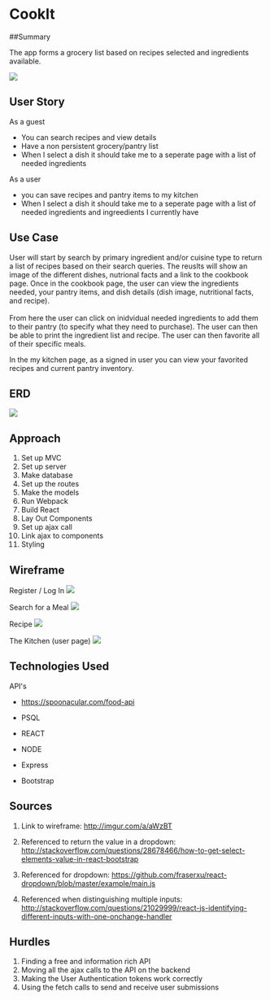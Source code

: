 # CookIt

##Summary 

The app forms a grocery list based on recipes selected and ingredients available.

![](https://media.giphy.com/media/rkgX9MTBXJa1O/giphy.gif)

## User Story

As a guest 

- You can search recipes and view details
- Have a non persistent grocery/pantry list
- When I select a dish it should take me to a seperate page with a list of needed ingredients
 

As a user 

- you can save recipes and pantry items to my kitchen
- When I select a dish it should take me to a seperate page with a list of needed ingredients and ingreedients I currently have


## Use Case
User will start by search by primary ingredient and/or cuisine type to return a list of recipes based on their search queries. The reuslts will show an image of the different dishes, nutrional facts and a link to the cookbook page. Once in the cookbook page, the user can view the ingredients needed, your pantry items, and dish details (dish image, nutritional facts, and recipe). 
<br><br>
From here the user can click on inidvidual needed ingredients to add them to their pantry (to specify what they need to purchase). The user can then be able to print the ingredient list and recipe. The user can then favorite all of their specific meals.
<br>

In the my kitchen page, as a signed in user you can view your favorited recipes and current pantry inventory. 

## ERD
![](http://i.imgur.com/55B6knf.png)

## Approach

1. Set up MVC
2. Set up server
3. Make database 
4. Set up the routes
5. Make the models
6. Run Webpack
7. Build React
8. Lay Out Components
9. Set up ajax call
10. Link ajax to components 
11. Styling


## Wireframe

Register / Log In
![](http://i.imgur.com/GTiAGTV.png)


Search for a Meal
![](http://i.imgur.com/na4RF7S.png)

Recipe
![](http://i.imgur.com/nl6fdFS.png)

The Kitchen (user page)
![](http://i.imgur.com/oALlJjC.png)


## Technologies Used

API's <br>
- https://spoonacular.com/food-api



- PSQL
- REACT
- NODE
- Express
- Bootstrap


## Sources

1. Link to wireframe: http://imgur.com/a/aWzBT
2. Referenced to return the value in a dropdown: http://stackoverflow.com/questions/28678466/how-to-get-select-elements-value-in-react-bootstrap

3. Referenced for dropdown: https://github.com/fraserxu/react-dropdown/blob/master/example/main.js

4. Referenced when distinguishing multiple inputs: http://stackoverflow.com/questions/21029999/react-js-identifying-different-inputs-with-one-onchange-handler


## Hurdles

1. Finding a free and information rich API
2. Moving all the ajax calls to the API on the backend
3. Making the User Authentication tokens work correctly
4. Using the fetch calls to send and receive user submissions

